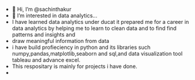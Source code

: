 - 👋 Hi, I’m @sachinthakur
- 👀 I’m interested in data analytics...
-    I have learned data analytics under ducat it prepared me for a career in data analytics by helping me to learn to clean data and to find find patterns and insights and 
-    draw meaningful information from data 
-    i have build profieciency in python and its libraries such numpy,pandas,matplotlib,seaborn and sql,and data visualization tool tableau and advance excel.
-    This respositary is mainly for projects i have done.
- 

<!---
sachinthakur200/sachinthakur200 is a ✨ special ✨ repository because its `README.md` (this file) appears on your GitHub profile.
You can click the Preview link to take a look at your changes.

--->
